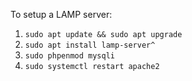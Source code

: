 To setup a LAMP server:

1. `sudo apt update && sudo apt upgrade`
2. `sudo apt install lamp-server^`
3. `sudo phpenmod mysqli`
4. `sudo systemctl restart apache2`
